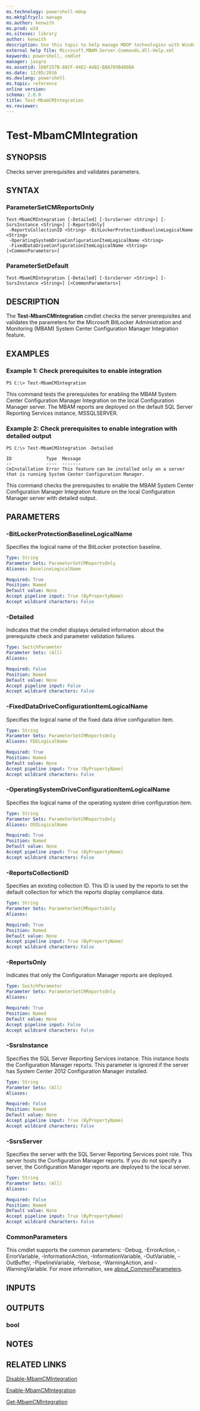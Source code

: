```yaml
---
ms.technology: powershell-mdop
ms.mktglfcycl: manage
ms.author: kenwith
ms.prod: w10
ms.sitesec: library
author: kenwith
description: Use this topic to help manage MDOP technologies with Windows PowerShell.
external help file: Microsoft.MBAM.Server.Commands.dll-Help.xml
keywords: powershell, cmdlet
manager: jasgro 
ms.assetid: 1D6F257B-88CF-44E2-A4B2-B8A789B4D08A
ms.date: 12/05/2016
ms.devlang: powershell
ms.topic: reference
online version: 
schema: 2.0.0
title: Test-MbamCMIntegration
ms.reviewer:
---
```


# Test-MbamCMIntegration

## SYNOPSIS
Checks server prerequisites and validates parameters.

## SYNTAX

### ParameterSetCMReportsOnly
```
Test-MbamCMIntegration [-Detailed] [-SsrsServer <String>] [-SsrsInstance <String>] [-ReportsOnly]
 -ReportsCollectionID <String> -BitLockerProtectionBaselineLogicalName <String>
 -OperatingSystemDriveConfigurationItemLogicalName <String>
 -FixedDataDriveConfigurationItemLogicalName <String> [<CommonParameters>]
```

### ParameterSetDefault
```
Test-MbamCMIntegration [-Detailed] [-SsrsServer <String>] [-SsrsInstance <String>] [<CommonParameters>]
```

## DESCRIPTION
The **Test-MbamCMIntegration** cmdlet checks the server prerequisites and validates the parameters for the Microsoft BitLocker Administration and Monitoring (MBAM) System Center Configuration Manager Integration feature.

## EXAMPLES

### Example 1: Check prerequisites to enable integration
```
PS C:\> Test-MbamCMIntegration
```

This command tests the prerequisites for enabling the MBAM System Center Configuration Manager Integration on the local Configuration Manager server.
The MBAM reports are deployed on the default SQL Server Reporting Services instance, MSSQLSERVER.

### Example 2: Check prerequisites to enable integration with detailed output
```
PS C:\> Test-MbamCMIntegration -Detailed

ID             Type  Message
--             ----  -------
CmInstallation Error This feature can be installed only on a server that is running System Center Configuration Manager.
```

This command checks the prerequisites to enable the MBAM System Center Configuration Manager Integration feature on the local Configuration Manager server with detailed output.

## PARAMETERS

### -BitLockerProtectionBaselineLogicalName
Specifies the logical name of the BitLocker protection baseline.

```yaml
Type: String
Parameter Sets: ParameterSetCMReportsOnly
Aliases: BaselineLogicalName

Required: True
Position: Named
Default value: None
Accept pipeline input: True (ByPropertyName)
Accept wildcard characters: False
```

### -Detailed
Indicates that the cmdlet displays detailed information about the prerequisite check and parameter validation failures.

```yaml
Type: SwitchParameter
Parameter Sets: (All)
Aliases: 

Required: False
Position: Named
Default value: None
Accept pipeline input: False
Accept wildcard characters: False
```

### -FixedDataDriveConfigurationItemLogicalName
Specifies the logical name of the fixed data drive configuration item.

```yaml
Type: String
Parameter Sets: ParameterSetCMReportsOnly
Aliases: FDDLogicalName

Required: True
Position: Named
Default value: None
Accept pipeline input: True (ByPropertyName)
Accept wildcard characters: False
```

### -OperatingSystemDriveConfigurationItemLogicalName
Specifies the logical name of the operating system drive configuration item.

```yaml
Type: String
Parameter Sets: ParameterSetCMReportsOnly
Aliases: OSDLogicalName

Required: True
Position: Named
Default value: None
Accept pipeline input: True (ByPropertyName)
Accept wildcard characters: False
```

### -ReportsCollectionID
Specifies an existing collection ID.
This ID is used by the reports to set the default collection for which the reports display compliance data.

```yaml
Type: String
Parameter Sets: ParameterSetCMReportsOnly
Aliases: 

Required: True
Position: Named
Default value: None
Accept pipeline input: True (ByPropertyName)
Accept wildcard characters: False
```

### -ReportsOnly
Indicates that only the Configuration Manager reports are deployed.

```yaml
Type: SwitchParameter
Parameter Sets: ParameterSetCMReportsOnly
Aliases: 

Required: True
Position: Named
Default value: None
Accept pipeline input: False
Accept wildcard characters: False
```

### -SsrsInstance
Specifies the SQL Server Reporting Services instance.
This instance hosts the Configuration Manager reports.
This parameter is ignored if the server has System Center 2012 Configuration Manager installed.

```yaml
Type: String
Parameter Sets: (All)
Aliases: 

Required: False
Position: Named
Default value: None
Accept pipeline input: True (ByPropertyName)
Accept wildcard characters: False
```

### -SsrsServer
Specifies the server with the SQL Server Reporting Services point role.
This server hosts the Configuration Manager reports.
If you do not specify a server, the Configuration Manager reports are deployed to the local server.

```yaml
Type: String
Parameter Sets: (All)
Aliases: 

Required: False
Position: Named
Default value: None
Accept pipeline input: True (ByPropertyName)
Accept wildcard characters: False
```

### CommonParameters
This cmdlet supports the common parameters: -Debug, -ErrorAction, -ErrorVariable, -InformationAction, -InformationVariable, -OutVariable, -OutBuffer, -PipelineVariable, -Verbose, -WarningAction, and -WarningVariable. For more information, see [about_CommonParameters](http://go.microsoft.com/fwlink/?LinkID=113216).

## INPUTS

## OUTPUTS

### bool

## NOTES

## RELATED LINKS

[Disable-MbamCMIntegration](disable-mbamcmintegration.md)

[Enable-MbamCMIntegration](enable-mbamcmintegration.md)

[Get-MbamCMIntegration](get-mbamcmintegration.md)
